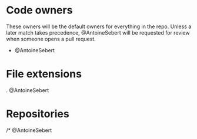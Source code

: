 # Code owners

These owners will be the default owners for everything in the repo. Unless a later match takes precedence, @AntoineSebert will be requested for review when someone opens a pull request.

*	@AntoineSebert

# File extensions

*.*	@AntoineSebert

# Repositories

/*	@AntoineSebert